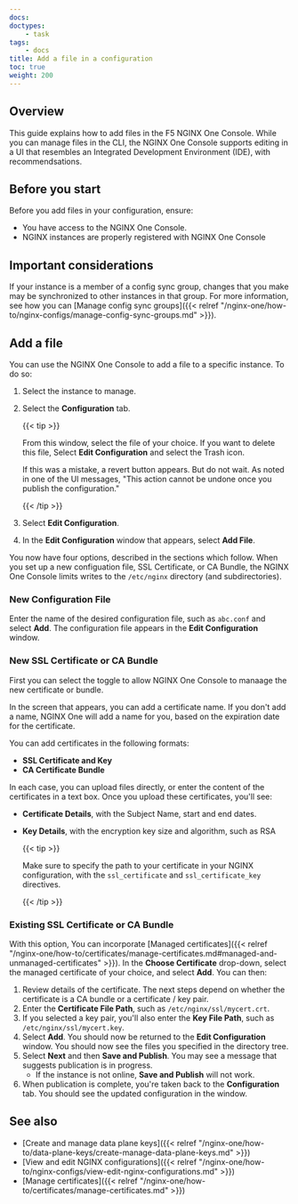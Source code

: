 ```yaml
---
docs: 
doctypes:
    - task
tags:
    - docs
title: Add a file in a configuration
toc: true
weight: 200
---
```



## Overview

This guide explains how to add files in the F5 NGINX One Console. While you can manage files in the CLI, the NGINX One Console supports editing in
a UI that resembles an Integrated Development Environment (IDE), with recommendsations.

## Before you start

Before you add files in your configuration, ensure:

- You have access to the NGINX One Console.
- NGINX instances are properly registered with NGINX One Console

## Important considerations

If your instance is a member of a config sync group, changes that you make may be synchronized to other instances in that group.
For more information, see how you can [Manage config sync groups]({{< relref "/nginx-one/how-to/nginx-configs/manage-config-sync-groups.md" >}}).

## Add a file

You can use the NGINX One Console to add a file to a specific instance. To do so:

1. Select the instance to manage.
1. Select the **Configuration** tab.

   {{< tip >}}

   From this window, select the file of your choice. If you want to delete this
   file, Select **Edit Configuration** and select the Trash icon.

   If this was a mistake, a revert button appears. But do not wait. As noted in
   one of the UI messages, "This action cannot be undone once you publish the
   configuration."

   {{< /tip >}}

1. Select **Edit Configuration**.
1. In the **Edit Configuration** window that appears, select **Add File**.

You now have four options, described in the sections which follow. When you set up a new configuation file, SSL Certificate, or CA Bundle, the NGINX One Console
limits writes to the `/etc/nginx` directory (and subdirectories).

### New Configuration File

Enter the name of the desired configuration file, such as `abc.conf` and select **Add**. The configuration file appears in the **Edit Configuration** window.

### New SSL Certificate or CA Bundle

First you can select the toggle to allow NGINX One Console to manaage the new certificate or bundle.

<!-- Candidate for an "include". Common content with add-file.md -->
In the screen that appears, you can add a certificate name. If you don't add a name, NGINX One will add a name for you, based on the expiration date for the certificate.

You can add certificates in the following formats:

- **SSL Certificate and Key**
- **CA Certificate Bundle**

In each case, you can upload files directly, or enter the content of the certificates in a text box. Once you upload these certificates, you'll see:

- **Certificate Details**, with the Subject Name, start and end dates. 
- **Key Details**, with the encryption key size and algorithm, such as RSA

  {{< tip >}}

  Make sure to specify the path to your certificate in your NGINX configuration,
  with the `ssl_certificate` and `ssl_certificate_key` directives.

  {{< /tip >}}
<!-- end potential "include" -->

### Existing SSL Certificate or CA Bundle

With this option, You can incorporate [Managed certificates]({{< relref "/nginx-one/how-to/certificates/manage-certificates.md#managed-and-unmanaged-certificates" >}}).
In the **Choose Certificate** drop-down, select the managed certificate of your choice, and select **Add**. You can then:

1. Review details of the certificate. The next steps depend on whether the certificate is a CA bundle or a certificate / key pair.
1. Enter the **Certificate File Path**, such as `/etc/nginx/ssl/mycert.crt`.
1. If you selected a key pair, you'll also enter the **Key File Path**, such as `/etc/nginx/ssl/mycert.key`.
1. Select **Add**. You should now be returned to the **Edit Configuration** window.
   You should now see the files you specified in the directory tree.
1. Select **Next** and then **Save and Publish**.
   You may see a message that suggests publication is in progress.
   - If the instance is not online, **Save and Publish** will not work.
1. When publication is complete, you're taken back to the **Configuration** tab. You should see the updated configuration in the window.

## See also

- [Create and manage data plane keys]({{< relref "/nginx-one/how-to/data-plane-keys/create-manage-data-plane-keys.md" >}})
- [View and edit NGINX configurations]({{< relref "/nginx-one/how-to/nginx-configs/view-edit-nginx-configurations.md" >}})
- [Manage certificates]({{< relref "/nginx-one/how-to/certificates/manage-certificates.md" >}})
